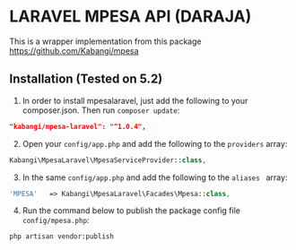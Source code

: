 # LARAVEL MPESA API (DARAJA)

This is a wrapper implementation from this package https://github.com/Kabangi/mpesa

## Installation (Tested on 5.2)
1) In order to install mpesalaravel, just add the following to your composer.json. Then run `composer update`:

```json
"kabangi/mpesa-laravel": "^1.0.4",
```

2) Open your `config/app.php` and add the following to the `providers` array:

```php
Kabangi\MpesaLaravel\MpesaServiceProvider::class,
```

3) In the same `config/app.php` and add the following to the `aliases ` array: 

```php
'MPESA'   => Kabangi\MpesaLaravel\Facades\Mpesa::class,
```
4) Run the command below to publish the package config file `config/mpesa.php`:

```shell
php artisan vendor:publish
```

